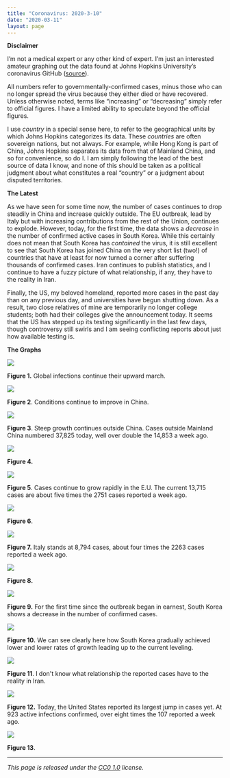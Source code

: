 ```yaml
---
title: "Coronavirus: 2020-3-10"
date: "2020-03-11"
layout: page
---
```


**Disclaimer**

I’m not a medical expert or any other kind of expert. I’m just an interested
amateur graphing out the data found at Johns Hopkins University’s coronavirus
GitHub
([source](https://github.com/CSSEGISandData/COVID-19/tree/master/csse_covid_19_data/csse_covid_19_daily_reports)).

All numbers refer to governmentally-confirmed cases, minus those who can no
longer spread the virus because they either died or have recovered. Unless
otherwise noted, terms like “increasing” or “decreasing” simply refer to
official figures. I have a limited ability to speculate beyond the official
figures.

I use _country_ in a special sense here, to refer to the geographical units by
which Johns Hopkins categorizes its data. These _countries_ are often sovereign
nations, but not always. For example, while Hong Kong is part of China, Johns
Hopkins separates its data from that of Mainland China, and so for convenience,
so do I. I am simply following the lead of the best source of data I know, and
none of this should be taken as a political judgment about what constitutes a
real “country” or a judgment about disputed territories.

**The Latest**

As we have seen for some time now, the number of cases continues to drop
steadily in China and increase quickly outside. The EU outbreak, lead by Italy
but with increasing contributions from the rest of the Union, continues to
explode. However, today, for the first time, the data shows a _decrease_ in the
number of confirmed active cases in South Korea. While this certainly does not
mean that South Korea has _contained_ the virus, it is still excellent to see
that South Korea has joined China on the very short list (two!) of countries
that have at least for now turned a corner after suffering thousands of
confirmed cases. Iran continues to publish statistics, and I continue to have a
fuzzy picture of what relationship, if any, they have to the reality in Iran.

Finally, the US, my beloved homeland, reported more cases in the past day than
on any previous day, and universities have begun shutting down. As a result,
two close relatives of mine are temporarily no longer college students; both
had their colleges give the announcement today. It seems that the US has
stepped up its testing significantly in the last few days, though controversy
still swirls and I am seeing conflicting reports about just how available
testing is.

**The Graphs**

![](../../i/4l.png)

**Figure 1.** Global infections continue their upward march.

![](../../i/4m.png)

**Figure 2**. Conditions continue to improve in China.

![](../../i/4n.png)

**Figure 3**. Steep growth continues outside China. Cases outside Mainland
China numbered 37,825 today, well over double the 14,853 a week ago.

![](../../i/4o.png)

**Figure 4.**

![](../../i/4p.png)

**Figure 5**. Cases continue to grow rapidly in the E.U. The current 13,715
cases are about five times the 2751 cases reported a week ago.

![](../../i/4q.png)

**Figure 6**.

![](../../i/4r.png)

**Figure 7.** Italy stands at 8,794 cases, about four times the 2263 cases reported a week ago.

![](../../i/4s.png)

**Figure 8.**

![](../../i/4t.png)

**Figure 9.** For the first time since the outbreak began in earnest, South
Korea shows a decrease in the number of confirmed cases.

![](../../i/4u.png)

**Figure 10.** We can see clearly here how South Korea gradually achieved lower
and lower rates of growth leading up to the current leveling.

![](../../i/4v.png)

**Figure 11**. I don't know what relationship the reported cases have to the
reality in Iran.

![](../../i/4w.png)

**Figure 12.** Today, the United States reported its largest jump in cases yet.
At 923 active infections confirmed, over eight times the 107 reported a week
ago.

![](../../i/4x.png)

**Figure 13**.

---

_This page is released under the [CC0
1.0](https://creativecommons.org/publicdomain/zero/1.0/) license._

